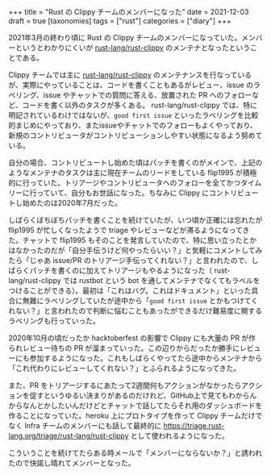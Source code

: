 +++
title = "Rust の Clippy チームのメンバーになった"
date = 2021-12-03
draft = true
[taxonomies]
tags = ["rust"]
categories = ["diary"]
+++

2021年3月の終わり頃に Rust の Clippy チームのメンバーになっていた。メンバーというとわかりにくいが [rust-lang/rust-clippy](https://github.com/rust-lang/rust-clippy) のメンテナとなったということである。

Clippy チームでは主に [rust-lang/rust-clippy](https://github.com/rust-lang/rust-clippy) のメンテナンスを行なっているが、実際にやっていることは、コードを書くこともあるがレビュー、issue のラベリング、issue やチャットでの質問に答える、放置された PR へのフォローなど、コードを書く以外のタスクが多くある。 rust-lang/rust-clippy では、特に明記されているわけではないが、`good first issue` といったラベリングを比較的まじめにやっており、またissueやチャットでのフォローもよくやっており、新規のコントリビュータがコントリビューションしやすい状態になるよう努めている。

自分の場合、コントリビュートし始めた頃はパッチを書くのがメインで、上記のようなメンテナのタスクは主に現在チームのリードをしている flip1995 が積極的に行っていた。トリアージやコントリビュータへのフォローを全てかつタイムリーに行っていて、自分もお世話になった。ちなみに Clippy にコントリビュートし始めたのは2020年7月だった。

しばらくぼちぼちパッチを書くことを続けていたが、いつ頃か正確には忘れたが flip1995 が忙しくなったようで triage やレビューなどが滞るようになってきた。チャットで flip1995 もそのことを発言していたので、特に思い立ったとかはなかったのだが「自分手伝うけど何やったらいい？」と気軽にコメントしてみたら「じゃあ issue/PR のトリアージ手伝ってくれない？」と言われたので、しばらくパッチを書くのに加えてトリアージもやるようになった（ rust-lang/rust-clippy では rustbot という bot を通してメンテナでなくてもラベルをつけることができる）。最初は「これはバグ。これはドキュメント」といった具合に無難にラベリングしていたが途中から「`good first issue` とかもつけてくれない？」と言われたので判断に悩むこともあったができるだけ難易度に関するラベリングも行っていった。

2020年10月の頃だったか hacktoberfest の影響で Clippy にも大量の PR が作られレビュー待ちの PR が溜まっていった。この辺りからだったか勝手にレビューにも参加するようになった。これもしばらくやってたら途中からメンテナから「これ代わりにレビューしてくれない？」とふられるようになってきた。

また、PR をトリアージするにあたって2週間何もアクションがなかったらアクションを促すというゆるい決まりがあるのだけれど、GitHub上で見てもわからんからなんとかしたいんだけどとチャットで話してたらそれ用のダッシュボードを作ることになっていた。heroku 上にプロトタイプを作って Clippy チームだけでなく Infra チームのメンバーにも話して最終的に <https://triage.rust-lang.org/triage/rust-lang/rust-clippy> として使われるようになった。

こういうことを続けてたらある時メールで「メンバーにならないか？」と誘われたので快諾し晴れてメンバーとなった。
